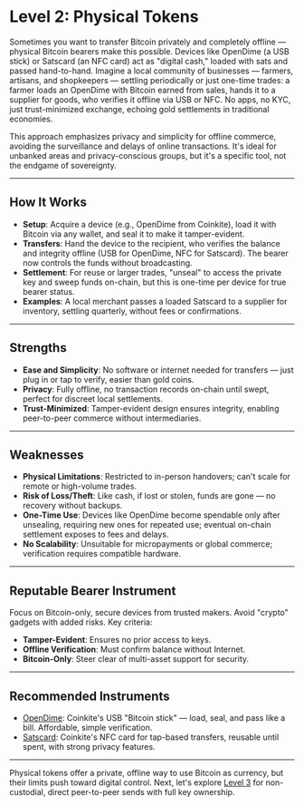 # Level 2: Physical Tokens

Sometimes you want to transfer Bitcoin privately and completely offline — physical Bitcoin bearers make this possible. Devices like OpenDime (a USB stick) or Satscard (an NFC card) act as "digital cash," loaded with sats and passed hand-to-hand. Imagine a local community of businesses — farmers, artisans, and shopkeepers — settling periodically or just one-time trades: a farmer loads an OpenDime with Bitcoin earned from sales, hands it to a supplier for goods, who verifies it offline via USB or NFC. No apps, no KYC, just trust-minimized exchange, echoing gold settlements in traditional economies.

This approach emphasizes privacy and simplicity for offline commerce, avoiding the surveillance and delays of online transactions. It's ideal for unbanked areas and privacy-conscious groups, but it's a specific tool, not the endgame of sovereignty.




---

## How It Works

- **Setup**: Acquire a device (e.g., OpenDime from Coinkite), load it with Bitcoin via any wallet, and seal it to make it tamper-evident.
- **Transfers**: Hand the device to the recipient, who verifies the balance and integrity offline (USB for OpenDime, NFC for Satscard). The bearer now controls the funds without broadcasting.
- **Settlement**: For reuse or larger trades, "unseal" to access the private key and sweep funds on-chain, but this is one-time per device for true bearer status.
- **Examples**: A local merchant passes a loaded Satscard to a supplier for inventory, settling quarterly, without fees or confirmations.



---

## Strengths

- **Ease and Simplicity**: No software or internet needed for transfers — just plug in or tap to verify, easier than gold coins.
- **Privacy**: Fully offline, no transaction records on-chain until swept, perfect for discreet local settlements.
- **Trust-Minimized**: Tamper-evident design ensures integrity, enabling peer-to-peer commerce without intermediaries.




---

## Weaknesses

- **Physical Limitations**: Restricted to in-person handovers; can't scale for remote or high-volume trades.
- **Risk of Loss/Theft**: Like cash, if lost or stolen, funds are gone — no recovery without backups.
- **One-Time Use**: Devices like OpenDime become spendable only after unsealing, requiring new ones for repeated use; eventual on-chain settlement exposes to fees and delays.
- **No Scalability**: Unsuitable for micropayments or global commerce; verification requires compatible hardware.




---

## Reputable Bearer Instrument

Focus on Bitcoin-only, secure devices from trusted makers. Avoid "crypto" gadgets with added risks. Key criteria:

- **Tamper-Evident**: Ensures no prior access to keys.
- **Offline Verification**: Must confirm balance without Internet.
- **Bitcoin-Only**: Steer clear of multi-asset support for security.




---

## Recommended Instruments

- [OpenDime](https://opendime.com/): Coinkite's USB "Bitcoin stick" — load, seal, and pass like a bill. Affordable, simple verification.
- [Satscard](https://satscard.com/): Coinkite's NFC card for tap-based transfers, reusable until spent, with strong privacy features.



---

Physical tokens offer a private, offline way to use Bitcoin as currency, but their limits push toward digital control. Next, let's explore [Level 3](level-3.md) for non-custodial, direct peer-to-peer sends with full key ownership.







